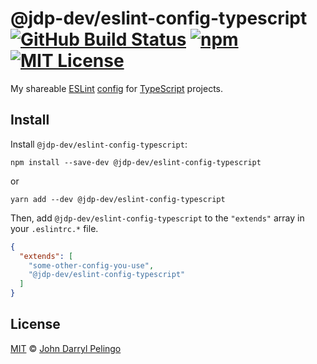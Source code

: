 # @jdp-dev/eslint-config-typescript [![GitHub Build Status][shield-github-build-status]][shield-github-build-status] [![npm][shield-npm]][npm] [![MIT License][shield-license]][license]

My shareable [ESLint](https://eslint.org/)
[config](https://eslint.org/docs/user-guide/configuring) for
[TypeScript](https://www.typescriptlang.org/) projects.

## Install

Install `@jdp-dev/eslint-config-typescript`:

```shell script
npm install --save-dev @jdp-dev/eslint-config-typescript
```

or

```shell script
yarn add --dev @jdp-dev/eslint-config-typescript
```

Then, add `@jdp-dev/eslint-config-typescript` to the `"extends"` array in your
`.eslintrc.*` file.

<!-- prettier-ignore -->
```json
{
  "extends": [
    "some-other-config-you-use",
    "@jdp-dev/eslint-config-typescript"
  ]
}
```

## License

[MIT][license] &copy; [John Darryl Pelingo][me]

[license]: ../../LICENSE
[me]: https://johndpelingo.com/
[npm]: https://npmjs.org/package/@jdp-dev/eslint-config-typescript
[shield-github-build-status]:
  https://github.com/john-d-pelingo/jdp-scripts/workflows/npm-publish/badge.svg
[shield-license]: https://img.shields.io/badge/License-MIT-lavender.svg
[shield-npm]: https://img.shields.io/npm/v/@jdp-dev/eslint-config-typescript.svg
